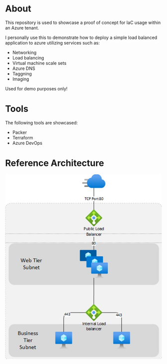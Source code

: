 About
===

This repository is used to showcase a proof of concept for IaC usage within an Azure tenant.

I personally use this to demonstrate how to deploy a simple load balanced application to azure utilizing services such as:

* Networking
* Load balancing
* Virtual machine scale sets
* Azure DNS
* Taggning
* Imaging

Used for demo purposes only!

Tools
===

The following tools are showcased:

* Packer
* Terraform
* Azure DevOps

Reference Architecture
===

![alt text](docs/reference-architecture.png "Resources deployed")